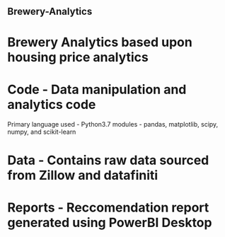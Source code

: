 ## Brewery-Analytics
# Brewery Analytics based upon housing price analytics


# Code - Data manipulation and analytics code
  Primary language used - Python3.7
  modules - pandas, matplotlib, scipy, numpy, and scikit-learn 

# Data - Contains raw data sourced from Zillow and datafiniti
  

# Reports - Reccomendation report generated using PowerBI Desktop
